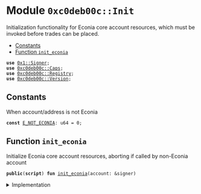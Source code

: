
<a name="0xc0deb00c_Init"></a>

# Module `0xc0deb00c::Init`

Initialization functionality for Econia core account resources,
which must be invoked before trades can be placed.


-  [Constants](#@Constants_0)
-  [Function `init_econia`](#0xc0deb00c_Init_init_econia)


<pre><code><b>use</b> <a href="../../../build/MoveStdlib/docs/Signer.md#0x1_Signer">0x1::Signer</a>;
<b>use</b> <a href="Caps.md#0xc0deb00c_Caps">0xc0deb00c::Caps</a>;
<b>use</b> <a href="Registry.md#0xc0deb00c_Registry">0xc0deb00c::Registry</a>;
<b>use</b> <a href="Version.md#0xc0deb00c_Version">0xc0deb00c::Version</a>;
</code></pre>



<a name="@Constants_0"></a>

## Constants


<a name="0xc0deb00c_Init_E_NOT_ECONIA"></a>

When account/address is not Econia


<pre><code><b>const</b> <a href="Init.md#0xc0deb00c_Init_E_NOT_ECONIA">E_NOT_ECONIA</a>: u64 = 0;
</code></pre>



<a name="0xc0deb00c_Init_init_econia"></a>

## Function `init_econia`

Initialize Econia core account resources, aborting if called by
non-Econia account


<pre><code><b>public</b>(<b>script</b>) <b>fun</b> <a href="Init.md#0xc0deb00c_Init_init_econia">init_econia</a>(account: &signer)
</code></pre>



<details>
<summary>Implementation</summary>


<pre><code><b>public</b>(<b>script</b>) <b>fun</b> <a href="Init.md#0xc0deb00c_Init_init_econia">init_econia</a>(
    account:&signer
) {
    // Verify called by Econia account
    <b>assert</b>!(s_a_o(account) == @Econia, <a href="Init.md#0xc0deb00c_Init_E_NOT_ECONIA">E_NOT_ECONIA</a>);
    init_caps(account); // <a href="Init.md#0xc0deb00c_Init">Init</a> <b>friend</b>-like capabilities
    init_registry(account); // <a href="Init.md#0xc0deb00c_Init">Init</a> market registry
    init_mock_version_number(account); // <a href="Init.md#0xc0deb00c_Init">Init</a> mock version number
}
</code></pre>



</details>
